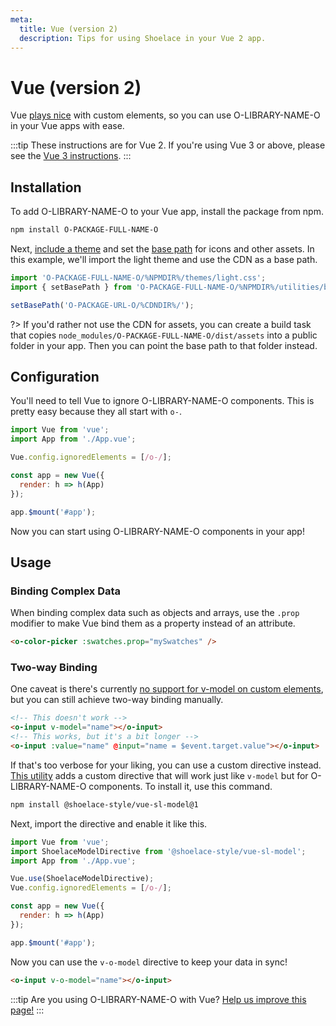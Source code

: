 ```yaml
---
meta:
  title: Vue (version 2)
  description: Tips for using Shoelace in your Vue 2 app.
---
```


# Vue (version 2)

Vue [plays nice](https://custom-elements-everywhere.com/#vue) with custom elements, so you can use O-LIBRARY-NAME-O in your Vue apps with ease.

:::tip
These instructions are for Vue 2. If you're using Vue 3 or above, please see the [Vue 3 instructions](/frameworks/vue).
:::

## Installation

To add O-LIBRARY-NAME-O to your Vue app, install the package from npm.

```bash
npm install O-PACKAGE-FULL-NAME-O
```

Next, [include a theme](/getting-started/themes) and set the [base path](/getting-started/installation#setting-the-base-path) for icons and other assets. In this example, we'll import the light theme and use the CDN as a base path.

```jsx
import 'O-PACKAGE-FULL-NAME-O/%NPMDIR%/themes/light.css';
import { setBasePath } from 'O-PACKAGE-FULL-NAME-O/%NPMDIR%/utilities/base-path';

setBasePath('O-PACKAGE-URL-O/%CDNDIR%/');
```

?> If you'd rather not use the CDN for assets, you can create a build task that copies `node_modules/O-PACKAGE-FULL-NAME-O/dist/assets` into a public folder in your app. Then you can point the base path to that folder instead.

## Configuration

You'll need to tell Vue to ignore O-LIBRARY-NAME-O components. This is pretty easy because they all start with `o-`.

```js
import Vue from 'vue';
import App from './App.vue';

Vue.config.ignoredElements = [/o-/];

const app = new Vue({
  render: h => h(App)
});

app.$mount('#app');
```

Now you can start using O-LIBRARY-NAME-O components in your app!

## Usage

### Binding Complex Data

When binding complex data such as objects and arrays, use the `.prop` modifier to make Vue bind them as a property instead of an attribute.

```html
<o-color-picker :swatches.prop="mySwatches" />
```

### Two-way Binding

One caveat is there's currently [no support for v-model on custom elements](https://github.com/vuejs/vue/issues/7830), but you can still achieve two-way binding manually.

```html
<!-- This doesn't work -->
<o-input v-model="name"></o-input>
<!-- This works, but it's a bit longer -->
<o-input :value="name" @input="name = $event.target.value"></o-input>
```

If that's too verbose for your liking, you can use a custom directive instead. [This utility](https://www.npmjs.com/package/@shoelace-style/vue-o-model) adds a custom directive that will work just like `v-model` but for O-LIBRARY-NAME-O components. To install it, use this command.

```bash
npm install @shoelace-style/vue-sl-model@1
```

Next, import the directive and enable it like this.

```js
import Vue from 'vue';
import ShoelaceModelDirective from '@shoelace-style/vue-sl-model';
import App from './App.vue';

Vue.use(ShoelaceModelDirective);
Vue.config.ignoredElements = [/o-/];

const app = new Vue({
  render: h => h(App)
});

app.$mount('#app');
```

Now you can use the `v-o-model` directive to keep your data in sync!

```html
<o-input v-o-model="name"></o-input>
```

:::tip
Are you using O-LIBRARY-NAME-O with Vue? [Help us improve this page!](O-REPO-URL-O/blob/next/docs/frameworks/vue-2.md)
:::
